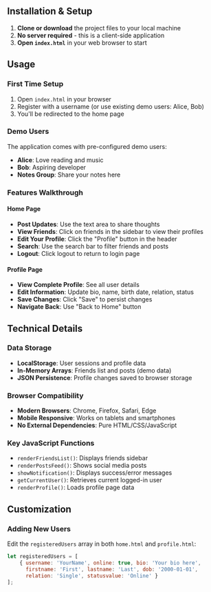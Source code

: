 
## Installation & Setup

1. **Clone or download** the project files to your local machine
2. **No server required** - this is a client-side application
3. **Open `index.html`** in your web browser to start

## Usage

### First Time Setup
1. Open `index.html` in your browser
2. Register with a username (or use existing demo users: Alice, Bob)
3. You'll be redirected to the home page

### Demo Users
The application comes with pre-configured demo users:
- **Alice**: Love reading and music
- **Bob**: Aspiring developer  
- **Notes Group**: Share your notes here

### Features Walkthrough

#### Home Page
- **Post Updates**: Use the text area to share thoughts
- **View Friends**: Click on friends in the sidebar to view their profiles
- **Edit Your Profile**: Click the "Profile" button in the header
- **Search**: Use the search bar to filter friends and posts
- **Logout**: Click logout to return to login page

#### Profile Page
- **View Complete Profile**: See all user details
- **Edit Information**: Update bio, name, birth date, relation, status
- **Save Changes**: Click "Save" to persist changes
- **Navigate Back**: Use "Back to Home" button

## Technical Details

### Data Storage
- **LocalStorage**: User sessions and profile data
- **In-Memory Arrays**: Friends list and posts (demo data)
- **JSON Persistence**: Profile changes saved to browser storage

### Browser Compatibility
- **Modern Browsers**: Chrome, Firefox, Safari, Edge
- **Mobile Responsive**: Works on tablets and smartphones
- **No External Dependencies**: Pure HTML/CSS/JavaScript

### Key JavaScript Functions
- `renderFriendsList()`: Displays friends sidebar
- `renderPostsFeed()`: Shows social media posts
- `showNotification()`: Displays success/error messages
- `getCurrentUser()`: Retrieves current logged-in user
- `renderProfile()`: Loads profile page data

## Customization

### Adding New Users
Edit the `registeredUsers` array in both `home.html` and `profile.html`:

```javascript
let registeredUsers = [
    { username: 'YourName', online: true, bio: 'Your bio here', 
      firstname: 'First', lastname: 'Last', dob: '2000-01-01', 
      relation: 'Single', statusvalue: 'Online' }
];
